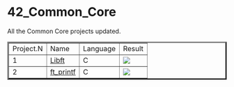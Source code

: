 # 42_Common_Core
All the Common Core projects updated.

<!--
#groups
42

#languages

#frames and libs

-->

<table border=3 <tr>
	<td>
		Project.N
	</td><td>
		Name
	</td><td>
		Language
	</td><td>
		Result
	</td
</tr><tr>
  <td>
		1
	</td><td>
		<a href="https://github.com/MirkokriM/libft">Libft</a>
	</td><td>
		C
	</td><td>
		<img src="https://badge42.vercel.app/api/v2/cldu2s4nx00440gl8a0gi877d/project/2945482"/>
	</td>
</tr><tr>
    <td>
		2
	</td><td>
		<a href="https://github.com/MirkokriM/ft_printf">ft_printf</a>
	</td><td>
		C
	</td><td>
		<img src="https://badge42.vercel.app/api/v2/cldu2s4nx00440gl8a0gi877d/project/2963820"/>
	</td>
